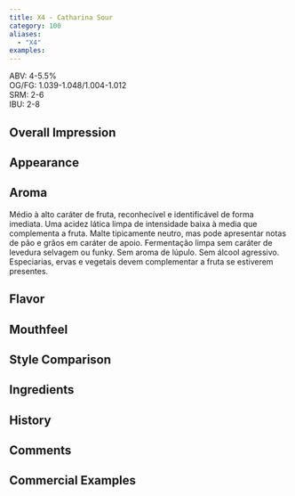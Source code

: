 ```yaml
---
title: X4 - Catharina Sour
category: 100
aliases: 
  - "X4"
examples: 
---
```


ABV: 4-5.5%  
OG/FG: 1.039-1.048/1.004-1.012  
SRM: 2-6  
IBU: 2-8

## Overall Impression


## Appearance


## Aroma
Médio à alto caráter de fruta, reconhecível e identificável de forma imediata. Uma acidez lática limpa de intensidade baixa à media que complementa a fruta. Malte tipicamente neutro, mas pode apresentar notas de pão e grãos em caráter de apoio. Fermentação limpa sem caráter de levedura selvagem ou funky. Sem aroma de lúpulo. Sem álcool agressivo. Especiarias, ervas e vegetais devem complementar a fruta se estiverem presentes.

## Flavor


## Mouthfeel


## Style Comparison


## Ingredients


## History


## Comments


## Commercial Examples
